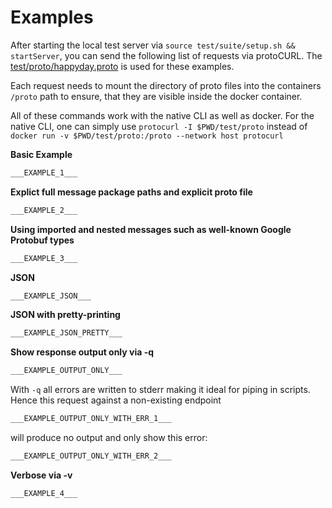 <!--
================= AUTOGENERATED FILE =================
================= DO NOT EDIT THIS   =================

If you want to edit this, then change doc/template.EXAMPLES.md instead.

================= DO NOT EDIT THIS   =================
================= AUTOGENERATED FILE =================
-->

# Examples

After starting the local test server via `source test/suite/setup.sh && startServer`, you can send
the following list of requests via protoCURL. The [test/proto/happyday.proto](test/proto/happyday.proto) is used for these examples.

Each request needs to mount the directory of proto files into the containers `/proto` path to ensure, that they are
visible inside the docker container.

All of these commands work with the native CLI as well as docker. For the native CLI, one can simply use `protocurl -I $PWD/test/proto` instead of `docker run -v $PWD/test/proto:/proto --network host protocurl`

**Basic Example**

```bash
___EXAMPLE_1___
```

**Explict full message package paths and explicit proto file**
```bash
___EXAMPLE_2___
```

**Using imported and nested messages such as well-known Google Protobuf types**
```bash
___EXAMPLE_3___
```

**JSON**

```bash
___EXAMPLE_JSON___
```

**JSON with pretty-printing**

```bash
___EXAMPLE_JSON_PRETTY___
```

**Show response output only via -q**

```bash
___EXAMPLE_OUTPUT_ONLY___
```

With `-q` all errors are written to stderr making it ideal for piping in scripts. Hence this request against a non-existing endpoint

```bash
___EXAMPLE_OUTPUT_ONLY_WITH_ERR_1___
```

will produce no output and only show this error:

```bash
___EXAMPLE_OUTPUT_ONLY_WITH_ERR_2___
```

**Verbose via -v**

```bash
___EXAMPLE_4___
```
